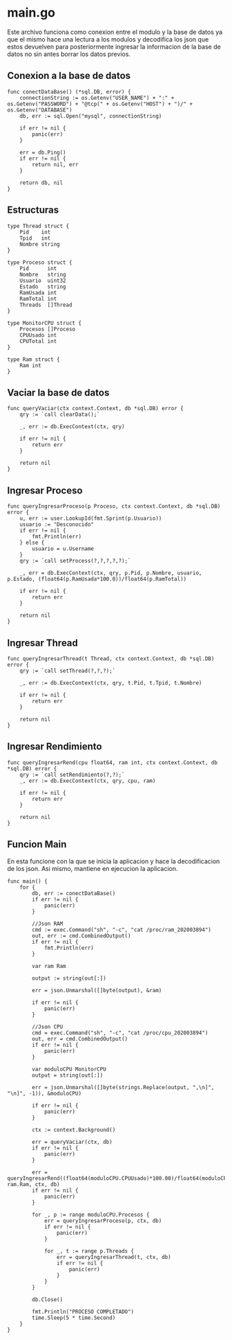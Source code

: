 # main.go
Este archivo funciona como conexion entre el modulo y la base de datos ya que el mismo hace una lectura a los modulos y decodifica los json que estos devuelven para posteriormente ingresar la informacion de la base de datos no sin antes borrar los datos previos.


## Conexion a la base de datos
```
func conectDataBase() (*sql.DB, error) {
	connectionString := os.Getenv("USER_NAME") + ":" + os.Getenv("PASSWORD") + "@tcp(" + os.Getenv("HOST") + ")/" + os.Getenv("DATABASE")
	db, err := sql.Open("mysql", connectionString)

	if err != nil {
		panic(err)
	}

	err = db.Ping()
	if err != nil {
		return nil, err
	}

	return db, nil
}
```

## Estructuras
```
type Thread struct {
	Pid    int
	Tpid   int
	Nombre string
}

type Proceso struct {
	Pid      int
	Nombre   string
	Usuario  uint32
	Estado   string
	RamUsada int
	RamTotal int
	Threads  []Thread
}

type MonitorCPU struct {
	Procesos []Proceso
	CPUUsado int
	CPUTotal int
}

type Ram struct {
	Ram int
}
```

## Vaciar la base de datos
```
func queryVaciar(ctx context.Context, db *sql.DB) error {
	qry := `call clearData();`

	_, err := db.ExecContext(ctx, qry)

	if err != nil {
		return err
	}

	return nil
}
```

## Ingresar Proceso
```
func queryIngresarProceso(p Proceso, ctx context.Context, db *sql.DB) error {
	u, err := user.LookupId(fmt.Sprint(p.Usuario))
	usuario := "Desconocido"
	if err != nil {
		fmt.Println(err)
	} else {
		usuario = u.Username
	}
	qry := `call setProcess(?,?,?,?,?);`

	_, err = db.ExecContext(ctx, qry, p.Pid, p.Nombre, usuario, p.Estado, (float64(p.RamUsada*100.0))/float64(p.RamTotal))

	if err != nil {
		return err
	}

	return nil
}
```

## Ingresar Thread
```
func queryIngresarThread(t Thread, ctx context.Context, db *sql.DB) error {
	qry := `call setThread(?,?,?);`

	_, err := db.ExecContext(ctx, qry, t.Pid, t.Tpid, t.Nombre)

	if err != nil {
		return err
	}

	return nil
}
```

## Ingresar Rendimiento
```
func queryIngresarRend(cpu float64, ram int, ctx context.Context, db *sql.DB) error {
	qry := `call setRendimiento(?,?);`
	_, err := db.ExecContext(ctx, qry, cpu, ram)

	if err != nil {
		return err
	}

	return nil
}
```

## Funcion Main
En esta funcione con la que se inicia la aplicacion y hace la decodificacion de los json. Asi mismo, mantiene en ejecucion la aplicacion.

```
func main() {
	for {
		db, err := conectDataBase()
		if err != nil {
			panic(err)
		}

		//Json RAM
		cmd := exec.Command("sh", "-c", "cat /proc/ram_202003894")
		out, err := cmd.CombinedOutput()
		if err != nil {
			fmt.Println(err)
		}

		var ram Ram

		output := string(out[:])

		err = json.Unmarshal([]byte(output), &ram)

		if err != nil {
			panic(err)
		}

		//Json CPU
		cmd = exec.Command("sh", "-c", "cat /proc/cpu_202003894")
		out, err = cmd.CombinedOutput()
		if err != nil {
			panic(err)
		}

		var moduloCPU MonitorCPU
		output = string(out[:])

		err = json.Unmarshal([]byte(strings.Replace(output, ",\n]", "\n]", -1)), &moduloCPU)

		if err != nil {
			panic(err)
		}

		ctx := context.Background()

		err = queryVaciar(ctx, db)
		if err != nil {
			panic(err)
		}

		err = queryIngresarRend((float64(moduloCPU.CPUUsado)*100.00)/float64(moduloCPU.CPUTotal), ram.Ram, ctx, db)
		if err != nil {
			panic(err)
		}

		for _, p := range moduloCPU.Procesos {
			err = queryIngresarProceso(p, ctx, db)
			if err != nil {
				panic(err)
			}

			for _, t := range p.Threads {
				err = queryIngresarThread(t, ctx, db)
				if err != nil {
					panic(err)
				}
			}
		}

		db.Close()

		fmt.Println("PROCESO COMPLETADO")
		time.Sleep(5 * time.Second)
	}
}
```